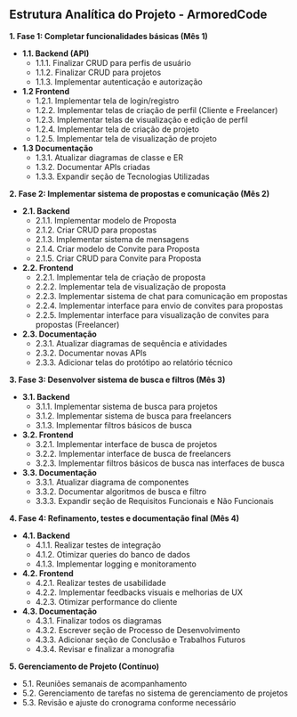 ## Estrutura Analítica do Projeto - ArmoredCode

**1. Fase 1: Completar funcionalidades básicas (Mês 1)**

- **1.1. Backend (API)**
    - 1.1.1. Finalizar CRUD para perfis de usuário
    - 1.1.2. Finalizar CRUD para projetos
    - 1.1.3. Implementar autenticação e autorização
- **1.2 Frontend**
    - 1.2.1. Implementar tela de login/registro
    - 1.2.2. Implementar telas de criação de perfil (Cliente e Freelancer)
    - 1.2.3. Implementar telas de visualização e edição de perfil 
    - 1.2.4. Implementar tela de criação de projeto 
    - 1.2.5. Implementar tela de visualização de projeto
- **1.3 Documentação**
    - 1.3.1. Atualizar diagramas de classe e ER
    - 1.3.2. Documentar APIs criadas
    - 1.3.3. Expandir seção de Tecnologias Utilizadas

**2. Fase 2: Implementar sistema de propostas e comunicação (Mês 2)**

- **2.1. Backend**
    - 2.1.1. Implementar modelo de Proposta
    - 2.1.2. Criar CRUD para propostas
    - 2.1.3. Implementar sistema de mensagens
    - 2.1.4. Criar modelo de Convite para Proposta
    - 2.1.5. Criar CRUD para Convite para Proposta
- **2.2. Frontend**
    - 2.2.1. Implementar tela de criação de proposta
    - 2.2.2. Implementar tela de visualização de proposta
    - 2.2.3. Implementar sistema de chat para comunicação em propostas
    - 2.2.4. Implementar interface para envio de convites para propostas
    - 2.2.5. Implementar interface para visualização de convites para propostas (Freelancer)
- **2.3. Documentação**
    - 2.3.1. Atualizar diagramas de sequência e atividades
    - 2.3.2. Documentar novas APIs
    - 2.3.3. Adicionar telas do protótipo ao relatório técnico

**3. Fase 3: Desenvolver sistema de busca e filtros (Mês 3)**

- **3.1. Backend**
    - 3.1.1. Implementar sistema de busca para projetos
    - 3.1.2. Implementar sistema de busca para freelancers
    - 3.1.3. Implementar filtros básicos de busca
- **3.2. Frontend**
    - 3.2.1. Implementar interface de busca de projetos
    - 3.2.2. Implementar interface de busca de freelancers
    - 3.2.3. Implementar filtros básicos de busca nas interfaces de busca
- **3.3. Documentação**
    - 3.3.1. Atualizar diagrama de componentes
    - 3.3.2. Documentar algoritmos de busca e filtro
    - 3.3.3. Expandir seção de Requisitos Funcionais e Não Funcionais

**4. Fase 4: Refinamento, testes e documentação final (Mês 4)**

- **4.1. Backend**
    - 4.1.1. Realizar testes de integração
    - 4.1.2. Otimizar queries do banco de dados
    - 4.1.3. Implementar logging e monitoramento
- **4.2. Frontend**
    - 4.2.1. Realizar testes de usabilidade
    - 4.2.2. Implementar feedbacks visuais e melhorias de UX
    - 4.2.3. Otimizar performance do cliente
- **4.3. Documentação**
    - 4.3.1. Finalizar todos os diagramas
    - 4.3.2. Escrever seção de Processo de Desenvolvimento
    - 4.3.3. Adicionar seção de Conclusão e Trabalhos Futuros
    - 4.3.4. Revisar e finalizar a monografia

**5. Gerenciamento de Projeto (Contínuo)**

- 5.1. Reuniões semanais de acompanhamento
- 5.2. Gerenciamento de tarefas no sistema de gerenciamento de projetos
- 5.3. Revisão e ajuste do cronograma conforme necessário
